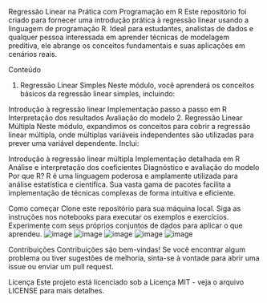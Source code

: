 Regressão Linear na Prática com Programação em R
Este repositório foi criado para fornecer uma introdução prática à regressão linear usando a linguagem de programação R. Ideal para estudantes, analistas de dados e qualquer pessoa interessada em aprender técnicas de modelagem preditiva, ele abrange os conceitos fundamentais e suas aplicações em cenários reais.

Conteúdo
1. Regressão Linear Simples
Neste módulo, você aprenderá os conceitos básicos da regressão linear simples, incluindo:

Introdução à regressão linear
Implementação passo a passo em R
Interpretação dos resultados
Avaliação do modelo
2. Regressão Linear Múltipla
Neste módulo, expandimos os conceitos para cobrir a regressão linear múltipla, onde múltiplas variáveis independentes são utilizadas para prever uma variável dependente. Inclui:

Introdução à regressão linear múltipla
Implementação detalhada em R
Análise e interpretação dos coeficientes
Diagnóstico e avaliação do modelo
Por que R?
R é uma linguagem poderosa e amplamente utilizada para análise estatística e científica. Sua vasta gama de pacotes facilita a implementação de técnicas complexas de forma intuitiva e eficiente.

Como começar
Clone este repositório para sua máquina local.
Siga as instruções nos notebooks para executar os exemplos e exercícios.
Experimente com seus próprios conjuntos de dados para aplicar o que aprendeu.
![image](https://github.com/Mendes9923/Regress-o-linear-na-pratica-com-R/assets/110001026/759bec46-4b3c-4a7d-b62b-bface095f37a)
![image](https://github.com/Mendes9923/Regress-o-linear-na-pratica-com-R/assets/110001026/38bb6d71-c3f1-4301-9507-582ef484a4bc)
![image](https://github.com/Mendes9923/Regress-o-linear-na-pratica-com-R/assets/110001026/e09fbe4a-f078-4d7c-acb4-2ceebb87a8f9)
![image](https://github.com/Mendes9923/Regress-o-linear-na-pratica-com-R/assets/110001026/6a6a8086-e8c2-4428-b1fe-fddcb362569c)
![image](https://github.com/Mendes9923/Regress-o-linear-na-pratica-com-R/assets/110001026/cd915c6b-1491-45ec-bc72-011466afe535)

Contribuições
Contribuições são bem-vindas! Se você encontrar algum problema ou tiver sugestões de melhoria, sinta-se à vontade para abrir uma issue ou enviar um pull request.

Licença
Este projeto está licenciado sob a Licença MIT - veja o arquivo LICENSE para mais detalhes.
